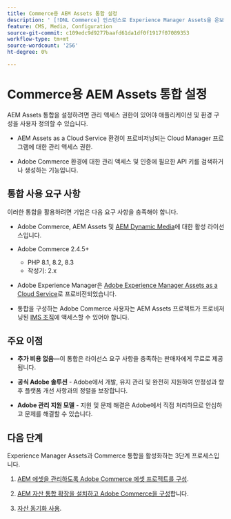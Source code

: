 ```yaml
---
title: Commerce용 AEM Assets 통합 설정
description: ' [!DNL Commerce] 인스턴스로 Experience Manager Assets을 온보딩하여 스토어에서 사용할 수 있는 수많은 미디어 자산에 액세스하는 방법에 대해 알아봅니다.'
feature: CMS, Media, Configuration
source-git-commit: c109edc9d9277baafd61da1df0f1917f07089353
workflow-type: tm+mt
source-wordcount: '256'
ht-degree: 0%

---
```


# Commerce용 AEM Assets 통합 설정

AEM Assets 통합을 설정하려면 관리 액세스 권한이 있어야 애플리케이션 및 환경 구성을 사용자 정의할 수 있습니다.

- AEM Assets as a Cloud Service 환경이 프로비저닝되는 Cloud Manager 프로그램에 대한 관리 액세스 권한.

- Adobe Commerce 환경에 대한 관리 액세스 및 인증에 필요한 API 키를 검색하거나 생성하는 기능입니다.

## 통합 사용 요구 사항

이러한 통합을 활용하려면 기업은 다음 요구 사항을 충족해야 합니다.

- Adobe Commerce, AEM Assets 및 [AEM Dynamic Media](https://experienceleague.adobe.com/en/docs/experience-manager-65/content/assets/dynamic/administering-dynamic-media)에 대한 활성 라이선스입니다.

- Adobe Commerce 2.4.5+

   - PHP 8.1, 8.2, 8.3
   - 작성기: 2.x

- Adobe Experience Manager은 [Adobe Experience Manager Assets as a Cloud Service](https://experienceleague.adobe.com/ko/docs/experience-manager-cloud-service/content/assets/overview)로 프로비전되었습니다.

- 통합을 구성하는 Adobe Commerce 사용자는 AEM Assets 프로젝트가 프로비저닝된 [IMS 조직](https://experienceleague.adobe.com/en/docs/core-services/interface/administration/organizations#concept_EA8AEE5B02CF46ACBDAD6A8508646255)에 액세스할 수 있어야 합니다.

## 주요 이점

- **추가 비용 없음**—이 통합은 라이선스 요구 사항을 충족하는 판매자에게 무료로 제공됩니다.

- **공식 Adobe 솔루션** - Adobe에서 개발, 유지 관리 및 완전히 지원하여 안정성과 향후 플랫폼 개선 사항과의 정렬을 보장합니다.

- **Adobe 관리 지원 모델** - 지원 및 문제 해결은 Adobe에서 직접 처리하므로 안심하고 문제를 해결할 수 있습니다.

## 다음 단계

Experience Manager Assets과 Commerce 통합을 활성화하는 3단계 프로세스입니다.

1. [AEM 에셋을 관리하도록 Adobe Commerce 에셋 프로젝트를 구성](aem-assets-configure-aem.md).

1. [AEM 자산 통합 확장을 설치하고 Adobe Commerce을 구성](aem-assets-configure-aem.md)합니다.

1. [자산 동기화 사용](aem-assets-setup-synchronization.md).
